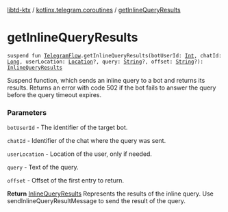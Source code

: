 [libtd-ktx](../index.md) / [kotlinx.telegram.coroutines](index.md) / [getInlineQueryResults](./get-inline-query-results.md)

# getInlineQueryResults

`suspend fun `[`TelegramFlow`](../kotlinx.telegram.core/-telegram-flow/index.md)`.getInlineQueryResults(botUserId: `[`Int`](https://kotlinlang.org/api/latest/jvm/stdlib/kotlin/-int/index.html)`, chatId: `[`Long`](https://kotlinlang.org/api/latest/jvm/stdlib/kotlin/-long/index.html)`, userLocation: `[`Location`](https://tdlibx.github.io/td/docs/org/drinkless/td/libcore/telegram/TdApi.Location.html)`?, query: `[`String`](https://kotlinlang.org/api/latest/jvm/stdlib/kotlin/-string/index.html)`?, offset: `[`String`](https://kotlinlang.org/api/latest/jvm/stdlib/kotlin/-string/index.html)`?): `[`InlineQueryResults`](https://tdlibx.github.io/td/docs/org/drinkless/td/libcore/telegram/TdApi.InlineQueryResults.html)

Suspend function, which sends an inline query to a bot and returns its results. Returns an error
with code 502 if the bot fails to answer the query before the query timeout expires.

### Parameters

`botUserId` - The identifier of the target bot.

`chatId` - Identifier of the chat where the query was sent.

`userLocation` - Location of the user, only if needed.

`query` - Text of the query.

`offset` - Offset of the first entry to return.

**Return**
[InlineQueryResults](https://tdlibx.github.io/td/docs/org/drinkless/td/libcore/telegram/TdApi.InlineQueryResults.html) Represents the results of the inline query. Use
sendInlineQueryResultMessage to send the result of the query.


